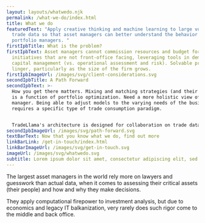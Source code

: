 ```yaml
---
layout: layouts/whatwedo.njk
permalink: /what-we-do/index.html
title: What we do
featuredText: "Apply creative thinking and machine learning to large volume
  trade data so that asset managers can better understand the behavior of
  portfolio managers. "
firstIpbTitle: What is the problem?
firstIpbText: Asset managers cannot commission resources and budget for
  initiatives that are not front-office facing, leveraging tools in demand for
  capital management (vs. operational assessment and risk). Solvable problems
  linger, particularly as the size of the firm grows.
firstIpbImageUrl: /images/svg/client-considerations.svg
secondIpbTitle: A Path Forward
secondIpbText: >-
  How you get there matters. Mixing and matching strategies (and their managers)
  is a function of portfolio optimization. Need a more holistic view of a
  manager. Being able to adjust models to the varying needs of the business
  requires a specific type of trade consumption paradigm.


  TradeLlama's architecture is designed for collaboration on trade data, leveraging ML, real-world experience, and modern cloud-native tools.
secondIpbImageUrl: /images/svg/path-forward.svg
textBarText: Now that you know what we do, find out more
linkBarLink: /get-in-touch/index.html
linkBarImageUrl: /images/svg/get-in-touch.svg
imageUrl: /images/svg/whatwedo.svg
subtitle: Lorem ipsum dolor sit amet, consectetur adipiscing elit, sed do.
---
```

The largest asset managers in the world rely more on lawyers and guesswork than actual data, when it comes to assessing their critical assets (their people) and how and why they make decisions.

They apply computational firepower to investment analysis, but due to economics and legacy IT balkanization, very rarely does such rigor come to the middle and back office.